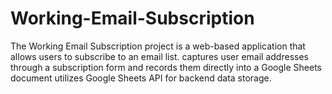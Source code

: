 # Working-Email-Subscription
The Working Email Subscription project is a web-based application that allows users to subscribe to an email list. captures user email addresses through a subscription form and records them directly into a Google Sheets document utilizes Google Sheets API for backend data storage.
